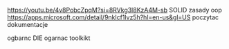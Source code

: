 https://youtu.be/4v8PobcZpqM?si=8RVkg3l8KzA4M-sb
SOLID zasady oop
https://apps.microsoft.com/detail/9nklcf1lvz5h?hl=en-us&gl=US
poczytac dokumentacje

ogbarnc DIE
ogarnac toolkikt
